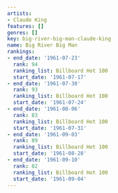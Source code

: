 ```yaml
---
artists:
- Claude King
features: []
genres: []
key: big-river-big-man-claude-king
name: Big River Big Man
rankings:
- end_date: '1961-07-23'
  rank: 94
  ranking_list: Billboard Hot 100
  start_date: '1961-07-17'
- end_date: '1961-07-30'
  rank: 93
  ranking_list: Billboard Hot 100
  start_date: '1961-07-24'
- end_date: '1961-08-06'
  rank: 83
  ranking_list: Billboard Hot 100
  start_date: '1961-07-31'
- end_date: '1961-09-03'
  rank: 89
  ranking_list: Billboard Hot 100
  start_date: '1961-08-28'
- end_date: '1961-09-10'
  rank: 82
  ranking_list: Billboard Hot 100
  start_date: '1961-09-04'
---
```


